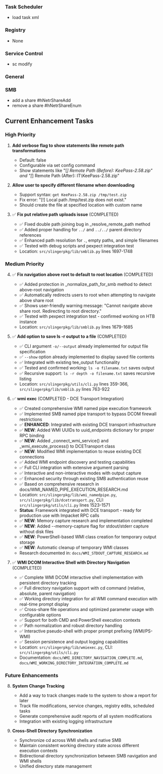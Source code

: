 ### Task Scheduler
- load task xml

### Registry

- None

### Service Control
- sc modify

### General

### SMB
- add a share #hNetrShareAdd
- remove a share #hNetrShareEnum

## Current Enhancement Tasks

### High Priority
1. **Add verbose flag to show statements like remote path transformations**
   - Default: false
   - Configurable via set config command
   - Show statements like "[*] Remote Path (Before): KeePass-2.58.zip" and "[*] Remote Path (After): IT\KeePass-2.58.zip"

2. **Allow user to specify different filename when downloading**
   - Support syntax: `get KeePass-2.58.zip /tmp/test.zip`
   - Fix error: "[!] Local path /tmp/test.zip does not exist."
   - Should create the file at specified location with custom name

3. ✅ **Fix put relative path uploads issue** (COMPLETED)
   - ✅ Fixed double path joining bug in _resolve_remote_path method
   - ✅ Added proper handling for `../` and `../../` parent directory references
   - ✅ Enhanced path resolution for `.`, empty paths, and simple filenames
   - ✅ Tested with debug scripts and pexpect integration test
   - Location: `src/slingerpkg/lib/smblib.py` lines 1697-1748


### Medium Priority
4. ✅ **Fix navigation above root to default to root location** (COMPLETED)
   - ✅ Added protection in _normalize_path_for_smb method to detect above-root navigation
   - ✅ Automatically redirects users to root when attempting to navigate above share root
   - ✅ Shows user-friendly warning message: "Cannot navigate above share root. Redirecting to root directory."
   - ✅ Tested with pexpect integration test - confirmed working on HTB instance
   - Location: `src/slingerpkg/lib/smblib.py` lines 1679-1685

5. ✅ **Add option to save ls -r output to a file** (COMPLETED)
   - ✅ CLI argument `-o/--output` already implemented for output file specification
   - ✅ `--show` option already implemented to display saved file contents
   - ✅ Integrated with existing tee_output functionality
   - ✅ Tested and confirmed working: `ls -o filename.txt` saves output
   - ✅ Recursive support: `ls -r depth -o filename.txt` saves recursive listing
   - Location: `src/slingerpkg/utils/cli.py` lines 359-366, `src/slingerpkg/lib/smblib.py` lines 763-922

6. ✅ **wmi exec** (COMPLETED - DCE Transport Integration)
   - ✅ Created comprehensive WMI named pipe execution framework
   - ✅ Implemented SMB named pipe transport to bypass DCOM firewall restrictions
   - ✅ **ENHANCED**: Integrated with existing DCE transport infrastructure
   - ✅ **NEW**: Added WMI UUIDs to uuid_endpoints dictionary for proper RPC binding
   - ✅ **NEW**: Added _connect_wmi_service() and _wmi_execute_process() to DCETransport class
   - ✅ **NEW**: Modified WMI implementation to reuse existing DCE connections
   - ✅ Added WMI endpoint discovery and testing capabilities
   - ✅ Full CLI integration with extensive argument parsing
   - ✅ Interactive and non-interactive modes with output capture
   - ✅ Enhanced security through existing SMB authentication reuse
   - ✅ Based on comprehensive research in docs/WMI_NAMED_PIPE_EXECUTION_RESEARCH.md
   - Location: `src/slingerpkg/lib/wmi_namedpipe.py`, `src/slingerpkg/lib/dcetransport.py`, CLI: `src/slingerpkg/utils/cli.py` lines 1523-1571
   - **Status**: Framework integrated with DCE transport - ready for production use with Impacket RPC calls
   - ✅ **NEW**: Memory capture research and implementation completed
   - ✅ **NEW**: Added --memory-capture flag for stdout/stderr capture without disk files
   - ✅ **NEW**: PowerShell-based WMI class creation for temporary output storage
   - ✅ **NEW**: Automatic cleanup of temporary WMI classes
   - Research documented in: `docs/WMI_STDOUT_CAPTURE_RESEARCH.md`

7. ✅ **WMI DCOM Interactive Shell with Directory Navigation** (COMPLETED)
   - ✅ Complete WMI DCOM interactive shell implementation with persistent directory tracking
   - ✅ Full directory navigation support with cd command (relative, absolute, parent navigation)
   - ✅ Working directory integration for all WMI command execution with real-time prompt display
   - ✅ Cross-share file operations and optimized parameter usage with configurable options
   - ✅ Support for both CMD and PowerShell execution contexts
   - ✅ Path normalization and robust directory handling
   - ✅ Interactive pseudo-shell with proper prompt prefixing (WMI/PS-WMI)
   - ✅ Session persistence and output logging capabilities
   - Location: `src/slingerpkg/lib/wmiexec.py`, CLI: `src/slingerpkg/utils/cli.py`
   - Documentation: `docs/WMI_DIRECTORY_NAVIGATION_COMPLETE.md`, `docs/WMI_WORKING_DIRECTORY_INTEGRATION_COMPLETE.md`

### Future Enhancements
8. **System Change Tracking**
   - Add a way to track changes made to the system to show a report for later
   - Track file modifications, service changes, registry edits, scheduled tasks
   - Generate comprehensive audit reports of all system modifications
   - Integration with existing logging infrastructure

9. **Cross-Shell Directory Synchronization**
   - Synchronize cd across WMI shells and native SMB
   - Maintain consistent working directory state across different execution contexts
   - Bidirectional directory synchronization between SMB navigation and WMI shells
   - Unified directory state management
